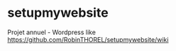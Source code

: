 # setupmywebsite
Projet annuel - Wordpress like
https://github.com/RobinTHOREL/setupmywebsite/wiki

